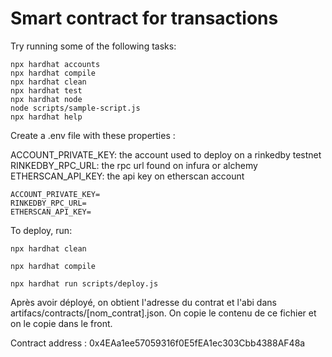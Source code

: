 # Smart contract for transactions

Try running some of the following tasks:

```shell
npx hardhat accounts
npx hardhat compile
npx hardhat clean
npx hardhat test
npx hardhat node
node scripts/sample-script.js
npx hardhat help
```

Create a .env file with these properties :

ACCOUNT_PRIVATE_KEY: the account used to deploy on a rinkedby testnet
RINKEDBY_RPC_URL: the rpc url found on infura or alchemy
ETHERSCAN_API_KEY: the api key on etherscan account

```
ACCOUNT_PRIVATE_KEY=
RINKEDBY_RPC_URL=
ETHERSCAN_API_KEY=
```

To deploy, run:

```shell
npx hardhat clean
```

```shell
npx hardhat compile
```

```shell
npx hardhat run scripts/deploy.js
```

Après avoir déployé, on obtient l'adresse du contrat et l'abi dans artifacs/contracts/[nom_contrat].json. On copie le contenu de ce fichier et on le copie dans le front.

Contract address : 0x4EAa1ee57059316f0E5fEA1ec303Cbb4388AF48a